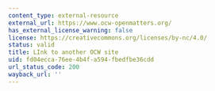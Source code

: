 ```yaml
---
content_type: external-resource
external_url: https://www.ocw-openmatters.org/
has_external_license_warning: false
license: https://creativecommons.org/licenses/by-nc/4.0/
status: valid
title: LInk to another OCW site
uid: fd04ecca-76ee-4b4f-a594-fbedfbe36cdd
url_status_code: 200
wayback_url: ''
---
```

